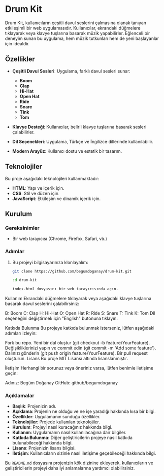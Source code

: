 # Drum Kit

Drum Kit, kullanıcıların çeşitli davul seslerini çalmasına olanak tanıyan etkileşimli bir web uygulamasıdır. Kullanıcılar, ekrandaki düğmelere tıklayarak veya klavye tuşlarına basarak müzik yapabilirler. Eğlenceli bir deneyim sunan bu uygulama, hem müzik tutkunları hem de yeni başlayanlar için idealdir.

## Özellikler

- **Çeşitli Davul Sesleri**: Uygulama, farklı davul sesleri sunar:
  - **Boom**
  - **Clap**
  - **Hi-Hat**
  - **Open Hat**
  - **Ride**
  - **Snare**
  - **Tink**
  - **Tom**
  
- **Klavye Desteği**: Kullanıcılar, belirli klavye tuşlarına basarak sesleri çalabilirler.
  
- **Dil Seçenekleri**: Uygulama, Türkçe ve İngilizce dillerinde kullanılabilir.

- **Modern Arayüz**: Kullanıcı dostu ve estetik bir tasarım.

## Teknolojiler

Bu proje aşağıdaki teknolojileri kullanmaktadır:

- **HTML**: Yapı ve içerik için.
- **CSS**: Stil ve düzen için.
- **JavaScript**: Etkileşim ve dinamik içerik için.

## Kurulum

### Gereksinimler

- Bir web tarayıcısı (Chrome, Firefox, Safari, vb.)

### Adımlar

1. Bu projeyi bilgisayarınıza klonlayalım:
   ```bash
   git clone https://github.com/begumdoganay/drum-kit.git

   cd drum-kit

   index.html dosyasını bir web tarayıcısında açın.

Kullanım
Ekrandaki düğmelere tıklayarak veya aşağıdaki klavye tuşlarına basarak davul seslerini çalabilirsiniz:

B: Boom
C: Clap
H: Hi-Hat
O: Open Hat
R: Ride
S: Snare
T: Tink
K: Tom
Dil seçeneğini değiştirmek için "English" butonuna tıklayın.

Katkıda Bulunma
Bu projeye katkıda bulunmak isterseniz, lütfen aşağıdaki adımları izleyin:

Fork bu repo.
Yeni bir dal oluştur (git checkout -b feature/YourFeature).
Değişikliklerinizi yapın ve commit edin (git commit -m 'Add some feature').
Dalınızı gönderin (git push origin feature/YourFeature).
Bir pull request oluşturun.
Lisans
Bu proje MIT Lisansı altında lisanslanmıştır.

İletişim
Herhangi bir sorunuz veya öneriniz varsa, lütfen benimle iletişime geçin:

Adınız: Begüm Doğanay
GitHub: github/begumdoganay


### Açıklamalar

- **Başlık**: Projenizin adı.
- **Açıklama**: Projenin ne olduğu ve ne işe yaradığı hakkında kısa bir bilgi.
- **Özellikler**: Uygulamanın sunduğu özellikler.
- **Teknolojiler**: Projede kullanılan teknolojiler.
- **Kurulum**: Projeyi nasıl kuracağınız hakkında bilgi.
- **Kullanım**: Uygulamanın nasıl kullanılacağına dair bilgiler.
- **Katkıda Bulunma**: Diğer geliştiricilerin projeye nasıl katkıda bulunabileceği hakkında bilgi.
- **Lisans**: Projenizin lisans bilgisi.
- **İletişim**: Kullanıcıların sizinle nasıl iletişime geçebileceği hakkında bilgi.

Bu `README.md` dosyasını projenizin kök dizinine ekleyerek, kullanıcıların ve geliştiricilerin projeyi daha iyi anlamalarına yardımcı olabilirsiniz.
